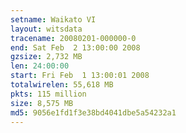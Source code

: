 ```yaml
---
setname: Waikato VI
layout: witsdata
tracename: 20080201-000000-0
end: Sat Feb  2 13:00:00 2008
gzsize: 2,732 MB
len: 24:00:00
start: Fri Feb  1 13:00:01 2008
totalwirelen: 55,618 MB
pkts: 115 million
size: 8,575 MB
md5: 9056e1fd1f3e38bd4041dbe5a54232a1
---
```

